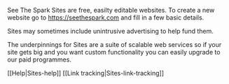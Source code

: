 See The Spark Sites are free, easilty editable websites.  To create a new website go to https://seethespark.com and fill in a few basic details.

Sites may sometimes include unintrusive advertising to help fund them.

The underpinnings for Sites are a suite of scalable web services so if your site gets big and you want custom functionality you can easily upgrade to our paid programmes.

[[Help|Sites-help]]
[[Link tracking|Sites-link-tracking]]